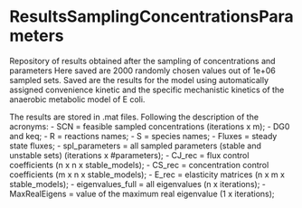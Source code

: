 # ResultsSamplingConcentrationsParameters
Repository of results obtained after the sampling of concentrations and parameters
Here saved are 2000 randomly chosen values out of 1e+06 sampled sets. 
Saved are the results for the model using automatically assigned convenience kinetic and the specific mechanistic kinetics of the anaerobic metabolic model of E coli. 

 The results are stored in .mat files. Following the description of the acronyms: 
      - SCN = feasible sampled concentrations (iterations x m);
      - DG0 and keq;
      - R = reactions names;
      - S = species names;
      - Fluxes = steady state fluxes;
      - spl_parameters = all sampled parameters (stable and unstable sets) (iterations x #parameters);
      - CJ_rec = flux control coefficients (n x n x stable_models);
      - CS_rec = concentration control coefficients (m x n x stable_models);
      - E_rec  = elasticity matrices (n x m x stable_models);
      - eigenvalues_full = all eigenvalues (n x iterations);
      - MaxRealEigens = value of the maximum real eigenvalue (1 x iterations);
